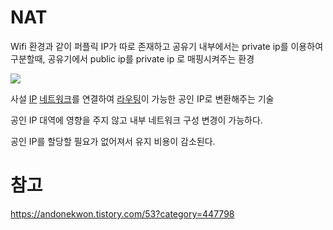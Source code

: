 # NAT
Wifi 환경과 같이 퍼플릭 IP가 따로 존재하고 공유기 내부에서는 private ip를 이용하여 구분할때, 공유기에서 public ip를 private ip 로 매핑시켜주는 환경

![](https://i.imgur.com/xc89adc.png)

사설 [IP](IP.md) [네트워크](Network.md)를 연결하여 [라우팅](Routing.md)이 가능한 공인 IP로 변환해주는 기술

공인 IP 대역에 영향을 주지 않고 내부 네트워크 구성 변경이 가능하다.

공인 IP를 할당할 필요가 없어져서 유지 비용이 감소된다.

# 참고
https://andonekwon.tistory.com/53?category=447798